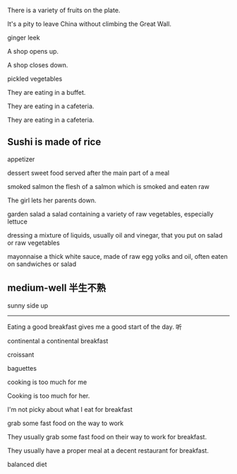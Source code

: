 There is a variety of fruits on the plate.

It's a pity to leave China without climbing the Great Wall.

ginger  leek  

A shop opens up.

A shop closes down.

pickled vegetables

They are eating in a buffet.

They are eating in a cafeteria.

They are eating in a cafeteria.

Sushi is made of rice
---

appetizer

dessert sweet food served after the main part of a meal

smoked salmon the flesh of a salmon which is smoked and eaten raw

The girl lets her parents down.


garden salad a salad containing a variety of raw vegetables, especially lettuce

dressing a mixture of liquids, usually oil and vinegar, that you put on salad or raw vegetables

mayonnaise a thick white sauce, made of raw egg yolks and oil, often eaten on sandwiches or salad

medium-well 半生不熟
---

sunny side up

---

Eating a good breakfast gives me a good start of the day. 听

continental
a continental breakfast

croissant

baguettes

cooking is too much for me

Cooking is too much for her.

I'm not picky about what I eat for breakfast

grab some fast food on the way to work

They usually grab some fast food on their way to work for breakfast.

They usually have a proper meal at a decent restaurant for breakfast.

balanced diet
